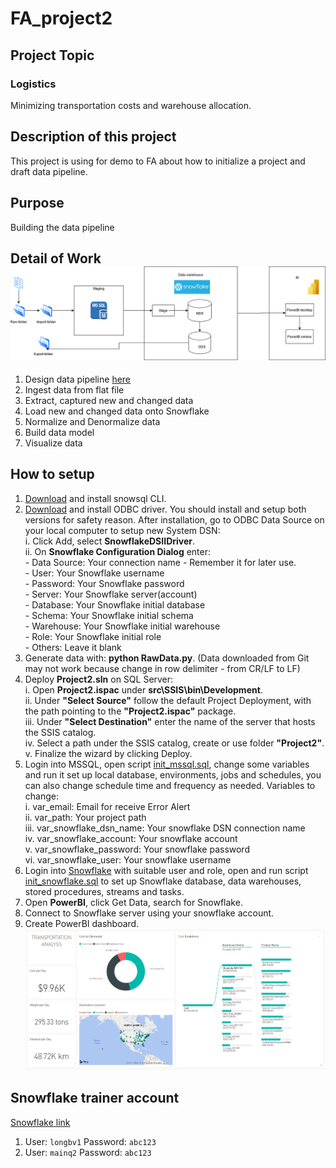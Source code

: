 # FA_project2
## Project Topic
### Logistics
Minimizing transportation costs and warehouse allocation.

## Description of this project
This project is using for demo to FA about how to initialize a project and draft data pipeline.

## Purpose
Building the data pipeline

## Detail of Work![plot](./Doc/design.png)
1. Design data pipeline [here](./docs/design.png "Architecture")
2. Ingest data from flat file
3. Extract, captured new and changed data
4. Load new and changed data onto Snowflake
5. Normalize and Denormalize data
6. Build data model
7. Visualize data

## How to setup
1. [Download](https://sfc-repo.snowflakecomputing.com/snowsql/index.html) and install snowsql CLI.
2. [Download](https://sfc-repo.snowflakecomputing.com/odbc/index.html) and install ODBC driver. You should install and setup both versions for safety reason. After installation, go to ODBC Data Source on your local computer to setup new System DSN: <br>
    i. Click Add, select **SnowflakeDSIIDriver**. <br>
    ii. On **Snowflake Configuration Dialog** enter:<br>
            - Data Source: Your connection name - Remember it for later use.<br>
            - User: Your Snowflake username<br>
            - Password: Your Snowflake password<br>
            - Server: Your Snowflake server(account)<br>
            - Database: Your Snowflake initial database<br>
            - Schema: Your Snowflake initial schema<br>
            - Warehouse: Your Snowflake initial warehouse<br>
            - Role: Your Snowflake initial role<br>
            - Others: Leave it blank<br>
3. Generate data with: **python RawData.py**. (Data downloaded from Git may not work because change in row delimiter - from CR/LF to LF)
4. Deploy **Project2.sln** on SQL Server:<br>
    i. Open **Project2.ispac** under **src\SSIS\bin\Development**.<br>
    ii. Under **"Select Source"** follow the default Project Deployment, with the path pointing to the **"Project2.ispac"** package.<br>
    iii. Under **"Select Destination"** enter the name of the server that hosts the SSIS catalog.<br>
    iv. Select a path under the SSIS catalog, create or use folder **"Project2"**.<br>
    v. Finalize the wizard by clicking Deploy.<br>
5. Login into MSSQL, open script [init_mssql.sql](./src/MSSQL/init_mssql.sql), change some variables and run it set up local database, environments, jobs and schedules, you can also change schedule time and frequency as needed. Variables to change: <br>
    i. var_email: Email for receive Error Alert <br>
    ii. var_path: Your project path <br>
    iii. var_snowflake_dsn_name: Your snowflake DSN connection name <br>
    iv. var_snowflake_account: Your snowflake account <br>
    v. var_snowflake_password: Your snowflake password <br>
    vi. var_snowflake_user: Your snowflake username <br>
6. Login into [Snowflake](https://fk36375.ap-southeast-1.snowflakecomputing.com/) with suitable user and role, open and run script [init_snowflake.sql](./src/Snowflake/init_snowflake.sql) to set up Snowflake database, data warehouses, stored procedures, streams and tasks.
7. Open **PowerBI**, click Get Data, search for Snowflake.
8. Connect to Snowflake server using your snowflake account.
9. Create PowerBI dashboard. ![BIplot](./Doc/Logistics-Dashboard-QuanPA2.PNG)

## Snowflake trainer account
[Snowflake link](https://fk36375.ap-southeast-1.snowflakecomputing.com/)
1. User: `longbv1`               Password: `abc123`
2. User: `mainq2`                Password: `abc123`
